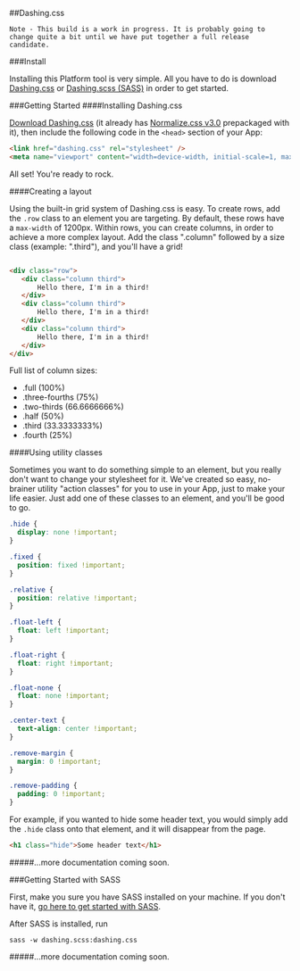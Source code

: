 ##Dashing.css

```
Note - This build is a work in progress. It is probably going to change quite a bit until we have put together a full release candidate.
```

###Install

Installing this Platform tool is very simple. All you have to do is download [Dashing.css](https://raw.github.com/samaritanministries/dashing.css/master/dashing.css) or [Dashing.scss (SASS)](https://github.com/samaritanministries/dashing.css/tree/master/sass) in order to get started.

###Getting Started
####Installing Dashing.css

[Download Dashing.css](https://raw.github.com/samaritanministries/dashing.css/master/dashing.css) (it already has [Normalize.css v3.0](http://necolas.github.io/normalize.css/) prepackaged with it), then include the following code in the `<head>` section of your App:
``` HTML
<link href="dashing.css" rel="stylesheet" />
<meta name="viewport" content="width=device-width, initial-scale=1, maximum-scale=1, user-scalable=no">
```
All set! You're ready to rock.

####Creating a layout

Using the built-in grid system of Dashing.css is easy. To create rows, add the `.row` class to an element you are targeting. By default, these rows have a `max-width` of 1200px. Within rows, you can create columns, in order to achieve a more complex layout. Add the class ".column" followed by a size class (example: ".third"), and you'll have a grid!

``` HTML

<div class="row">
   <div class="column third">
       Hello there, I'm in a third!
   </div>
   <div class="column third">
       Hello there, I'm in a third!
   </div>
   <div class="column third">
       Hello there, I'm in a third!
   </div>
</div>
```

Full list of column sizes:

- .full (100%)
- .three-fourths (75%)
- .two-thirds (66.6666666%)
- .half (50%)
- .third (33.3333333%)
- .fourth (25%)

####Using utility classes

Sometimes you want to do something simple to an element, but you really don't want to change your stylesheet for it. We've created so easy, no-brainer utility "action classes" for you to use in your App, just to make your life easier. Just add one of these classes to an element, and you'll be good to go.

``` CSS
.hide {
  display: none !important;
}

.fixed {
  position: fixed !important;
}

.relative {
  position: relative !important;
}

.float-left {
  float: left !important;
}

.float-right {
  float: right !important;
}

.float-none {
  float: none !important;
}

.center-text {
  text-align: center !important;
}

.remove-margin {
  margin: 0 !important;
}

.remove-padding {
  padding: 0 !important;
}
```

For example, if you wanted to hide some header text, you would simply add the `.hide` class onto that element, and it will disappear from the page.

``` HTML
<h1 class="hide">Some header text</h1>
```

#####...more documentation coming soon.

###Getting Started with SASS

First, make you sure you have SASS installed on your machine. If you don't have it, [go here to get started with SASS](http://sass-lang.com/install).

After SASS is installed, run

``` shell
sass -w dashing.scss:dashing.css
```

#####...more documentation coming soon.
